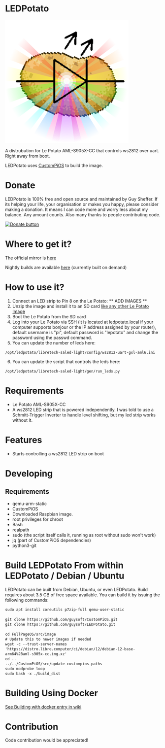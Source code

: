 # LEDPotato
![image](https://github.com/guysoft/LEDPotato/blob/devel/media/ledpotato.png?raw=true)

A distrubution for Le Potato AML-S905X-CC that controls ws2812 over uart. Right away from boot.

LEDPotato uses [CustomPiOS](https://github.com/guysoft/CustomPiOS) to build the image.

# Donate
LEDPotato is 100% free and open source and maintained by Guy Sheffer. If its helping your life, your organisation or makes you happy, please consider making a donation. It means I can code more and worry less about my balance. Any amount counts. Also many thanks to people contributing code.


[<img src="https://www.paypalobjects.com/en_US/i/btn/btn_donateCC_LG.gif" alt="Donate button" >](https://www.paypal.com/cgi-bin/webscr?cmd=_s-xclick&hosted_button_id=26VJ9MSBH3V3W&source=url)

# Where to get it?

The official mirror is [here](https://unofficialpi.org/Distros/LEDPotato)

Nightly builds are available [here](http://unofficialpi.org/Distros/LEDPotato/nightly/) (currently built on demand)

# How to use it?
1. Connect an LED strip to Pin 8 on the Le Potato:
** ADD IMAGES **
2. Unzip the image and install it to an SD card [like any other Le Potato Image](http://wiki.loverpi.com/tutorial:sbc:libre-aml-s905x-getting-started)
3. Boot the Le Potato from the SD card
4. Log into your Le Potato via SSH (it is located at ledpotato.local if your computer supports bonjour or the IP address assigned by your router), default username is "pi", default password is "lepotato" and change the password using the passwd command.
5. You can update the number of leds here:
```
/opt/ledpotato/libretech-saled-light/config/ws2812-uart-gxl-aml6.ini
```
6. You can update the script that controls the leds here:
```
/opt/ledpotato/libretech-saled-light/gen/run_leds.py
```

# Requirements

* Le Potato AML-S905X-CC
* A ws2812 LED strip that is powered independently. I was told to use a Schmitt-Trigger Inverter to handle level shifting, but my led strip works without it.

# Features

* Starts controlling a ws2812 LED strip on boot

# Developing

## Requirements
* qemu-arm-static
* CustomPiOS
* Downloaded Raspbian image.
* root privileges for chroot
* Bash
* realpath
* sudo (the script itself calls it, running as root without sudo won't work)
* jq (part of CustomPiOS dependencies)
* python3-git

# Build LEDPotato From within LEDPotato / Debian / Ubuntu

LEDPotato can be built from Debian, Ubuntu, or even LEDPotato. Build requires about 3.5 GB of free space available. You can build it by issuing the following commands:

```
sudo apt install coreutils p7zip-full qemu-user-static

git clone https://github.com/guysoft/CustomPiOS.git
git clone https://github.com/guysoft/LEDPotato.git

cd FullPageOS/src/image
# Update this to newer images if needed
wget -c --trust-server-names 'https://distro.libre.computer/ci/debian/12/debian-12-base-arm64%2Baml-s905x-cc.img.xz'
cd ..
../../CustomPiOS/src/update-custompios-paths
sudo modprobe loop
sudo bash -x ./build_dist
```

# Building Using Docker

[See Building with docker entry in wiki](https://github.com/guysoft/CustomPiOS/wiki/Building-with-Docker)


# Contribution

Code contribution would be appreciated!
